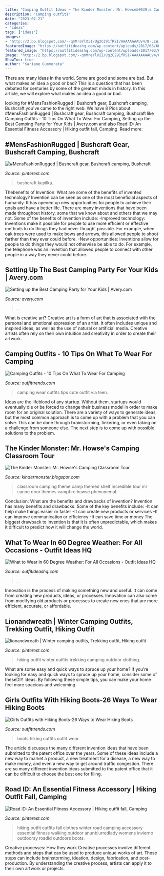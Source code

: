 ```yaml
---
title: "Camping Outfit Ideas ~ The Kinder Monster: Mr. Howse&#039;s Camping Classroom Tour"
description: "Camping outfits"
date: "2023-02-21"
categories:
- "ideas"
tags: ["ideas"]
images:
- "http://2.bp.blogspot.com/--qmMreYlXiI/Ug2C291fRSI/AAAAAAAAUv4/8-LzWi-CVtk/s1600/IMG_8442.JPG"
featuredImage: "https://outfitideashq.com/wp-content/uploads/2017/03/60-degree-hiking.jpg"
featured_image: "https://outfitideashq.com/wp-content/uploads/2017/03/60-degree-hiking.jpg"
image: "http://2.bp.blogspot.com/--qmMreYlXiI/Ug2C291fRSI/AAAAAAAAUv4/8-LzWi-CVtk/s1600/IMG_8442.JPG"
ShowToc: true
author: "Kariane Cummerata"
---
```



There are many ideas in the world. Some are good and some are bad. But what makes an idea a good or bad? This is a question that has been debated for centuries by some of the greatest minds in history. In this article, we will explore what makes an idea a good or bad.

	

		
looking for #MensFashionRugged | Bushcraft gear, Bushcraft camping, Bushcraft you've came to the right web. We have 8 Pics about #MensFashionRugged | Bushcraft gear, Bushcraft camping, Bushcraft like Camping Outfits - 10 Tips On What To Wear For Camping, Setting up the Best Camping Party for Your Kids | Avery.com and also Road ID: An Essential Fitness Accessory | Hiking outfit fall, Camping. Read more:
		
    
## #MensFashionRugged | Bushcraft Gear, Bushcraft Camping, Bushcraft

<img loading=lazy src="https://i.pinimg.com/736x/a1/82/70/a18270dcd584168b811124d067720fcc.jpg" onerror="this.onerror=null;this.src='https://tse2.mm.bing.net/th?id=OIP.mbEmrU72BOVsnfIj2d-5zQHaNJ&amp;pid=15.1';" alt="#MensFashionRugged | Bushcraft gear, Bushcraft camping, Bushcraft">

_Source: pinterest.com_

>bushcraft kupilka. 

	

Thebenefits of Invention: What are some of the benefits of invented technology?
Invention can be seen as one of the most beneficial aspects of humanity. It has opened up new opportunities for people to achieve their goals and have a better life. There are many inventions that have been made throughout history, some that we know about and others that we may not. Some of the benefits of invention include: 
-Improved technology: Inventions make it possible for people to use more efficient or effective methods to do things they had never thought possible. For example, when oak trees were used to make bows and arrows, this allowed people to shoot farther than they ever could before. 
-New opportunities: Inventions allow for people to do things they would not otherwise be able to do. For example, the telephone was an invention that allowed people to connect with other people in a way they never could before.

    
## Setting Up The Best Camping Party For Your Kids | Avery.com

<img loading=lazy src="https://img.avery.com/f_auto,q_auto,h_600/web/ideas/article/setting-up-the-best-camping-party-for-your-kids-1" onerror="this.onerror=null;this.src='https://tse4.mm.bing.net/th?id=OIP.A2UK2VdwEqI_AEwktkmblgHaHa&amp;pid=15.1';" alt="Setting up the Best Camping Party for Your Kids | Avery.com">

_Source: avery.com_

>. 

	

What is creative art?
Creative art is a form of art that is associated with the personal and emotional expression of an artist. It often includes unique and inspired ideas, as well as the use of natural or artificial media. Creative artists often rely on their own intuition and creativity in order to create their artwork.

    
## Camping Outfits - 10 Tips On What To Wear For Camping

<img loading=lazy src="http://www.outfittrends.com/wp-content/uploads/2016/06/xx.jpg" onerror="this.onerror=null;this.src='https://tse1.mm.bing.net/th?id=OIP.bb3oKFpXKWcHeDkRDpj-OwHaK7&amp;pid=15.1';" alt="Camping Outfits - 10 Tips On What To Wear For Camping">

_Source: outfittrends.com_

>camping wear outfits tips cute outfit via teen. 

	

Ideas are the lifeblood of any startup. Without them, startups would eventually die or be forced to change their business model in order to make room for an original solution. There are a variety of ways to generate ideas, but the most common approach is to come up with a problem that you can solve. This can be done through brainstorming, tinkering, or even taking on a challenge from someone else. The next step is to come up with possible solutions to the problem.

    
## The Kinder Monster: Mr. Howse&#039;s Camping Classroom Tour

<img loading=lazy src="http://2.bp.blogspot.com/--qmMreYlXiI/Ug2C291fRSI/AAAAAAAAUv4/8-LzWi-CVtk/s1600/IMG_8442.JPG" onerror="this.onerror=null;this.src='https://tse1.mm.bing.net/th?id=OIP.Wx7FBzHCM9w5GW5QGR8B4wHaLH&amp;pid=15.1';" alt="The Kinder Monster: Mr. Howse&#039;s Camping Classroom Tour">

_Source: kindermonster.blogspot.com_

>classroom camping theme camp themed shelf incredible tour mr canoe door themes campfire howse phenomenal. 

	

Conclusion: What are the benefits and drawbacks of invention?
Invention has many benefits and drawbacks. Some of the key benefits include: 
-It can help make things easier or faster 
-It can create new products or services 
-It can improve communication or efficiency 
-It can save time or money 
The biggest drawback to invention is that it is often unpredictable, which makes it difficult to predict how it will change the world.

    
## What To Wear In 60 Degree Weather: For All Occasions - Outfit Ideas HQ

<img loading=lazy src="https://outfitideashq.com/wp-content/uploads/2017/03/60-degree-hiking.jpg" onerror="this.onerror=null;this.src='https://tse3.mm.bing.net/th?id=OIP.XE__iU4km8urgAh48dISzAHaLH&amp;pid=15.1';" alt="What to Wear in 60 Degree Weather: For All Occasions - Outfit Ideas HQ">

_Source: outfitideashq.com_

>. 

	

Innovation is the process of making something new and useful. It can come from creating new products, ideas, or processes. Innovation can also come from modifying old products or processes to create new ones that are more efficient, accurate, or affordable.

    
## Lionandwreath | Winter Camping Outfits, Trekking Outfit, Hiking Outfit

<img loading=lazy src="https://i.pinimg.com/originals/06/0d/62/060d6246525dc1b8e06e6eb3fca0366c.jpg" onerror="this.onerror=null;this.src='https://tse4.mm.bing.net/th?id=OIP.ZMf34o_wsQLlRTHaXoaDoQHaLH&amp;pid=15.1';" alt="lionandwreath | Winter camping outfits, Trekking outfit, Hiking outfit">

_Source: pinterest.com_

>hiking outfit winter outfits trekking camping outdoor clothing. 

	

What are some easy and quick ways to spruce up your home?
If you're looking for easy and quick ways to spruce up your home, consider some of theseDIY ideas. By following these simple tips, you can make your home feel more spacious and welcoming.

    
## Girls Outfits With Hiking Boots-26 Ways To Wear Hiking Boots

<img loading=lazy src="http://www.outfittrends.com/wp-content/uploads/2017/06/Hunter-Boots.jpg" onerror="this.onerror=null;this.src='https://tse4.mm.bing.net/th?id=OIP.KP7OzOicAU_asiwySz41rgHaLH&amp;pid=15.1';" alt="Girls Outfits with Hiking Boots-26 Ways to Wear Hiking Boots">

_Source: outfittrends.com_

>boots hiking outfits outfit wear. 

	

The article discusses the many different invention ideas that have been submitted to the patent office over the years. Some of these ideas include a new way to market a product, a new treatment for a disease, a new way to make money, and even a new way to get around traffic congestion. There are so many different invention ideas submitted to the patent office that it can be difficult to choose the best one for filing.

    
## Road ID: An Essential Fitness Accessory | Hiking Outfit Fall, Camping

<img loading=lazy src="https://i.pinimg.com/736x/0a/49/f4/0a49f403df0fb3269b795990a0a1ece5--winter-hiking-outfit-hiking-outfits.jpg" onerror="this.onerror=null;this.src='https://tse3.mm.bing.net/th?id=OIP.pTITiaxruZ7GUi2AOKmnFAHaLI&amp;pid=15.1';" alt="Road ID: An Essential Fitness Accessory | Hiking outfit fall, Camping">

_Source: pinterest.com_

>hiking outfit outfits fall clothes winter road camping accessory essential fitness walking outdoor anunblurredlady womens invierno outdoorsy roadid outdoors boots. 

	

Creative processes: How they work
Creative processes involve different methods and steps that can be used to produce unique works of art. These steps can include brainstorming, ideation, design, fabrication, and post-production. By understanding the creative process, artists can apply it to their own artwork or projects.

